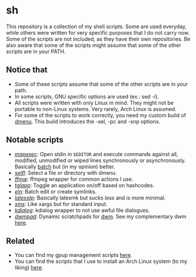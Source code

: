# sh
This repository is a collection of my shell scripts. Some are used everyday, while others were written for very specific purposes that I do not carry now. Some of the scripts are not included, as they have their own repositories. Be also aware that some of the scripts might assume that some of the other scripts are in your PATH.

## Notice that
- Some of these scripts assume that some of the other scripts are in your path.
- In some scripts, GNU specific options are used (ex.: sed -i).
- All scripts were written with only Linux in mind. They might not be portable to non-Linux systems. Very rarely, Arch Linux is assumed.
- For some of the scripts to work correctly, you need my custom build of [dmenu](https://github.com/XPhyro/dmenu-xphyro). This build introduces the -sel, -pc and -snp options.

## Notable scripts
- *[mapexec](mapexec)*: Open stdin in `$EDITOR` and execute commands against all, modified, unmodified or wiped lines synchronously or asynchronously. Basically [batch](https://github.com/alexherbo2/batch) but (in my opinion) better.
- *[selfl](selfl)*: Select a file or directory with dmenu.
- *[ffmw](ffmw)*: ffmpeg wrapper for common actions I use.
- *[tglapp](tglapp)*: Toggle an application on/off based on hashcodes.
- *[eln](eln)*: Batch edit or create symlinks.
- *[latexstp](latexstp)*: Basically latexmk but sucks *less* and is more minimal.
- *[xins](xins)*: Like xargs but for standard input.
- *[kdialog](kdialog)*: kdialog wrapper to not use awful file dialogues.
- *[dwmpad](dwmpad)*: Dynamic scratchpads for [dwm](https://dwm.suckless.org). See my complementary dwm [here](https://github.com/XPhyro/dwm-xphyro).

## Related
- You can find my gpup management scripts [here](https://github.com/XPhyro/gpupmanager).
- You can find the scripts that I use to install an Arch Linux system (to my liking) [here](https://github.com/XPhyro/archinstall).
